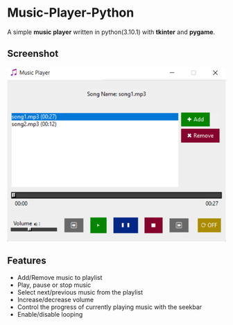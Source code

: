 # Music-Player-Python

A simple **music player** written in python(3.10.1) with **tkinter** and **pygame**.

## Screenshot

![alt text](https://github.com/lucrada/Music-Player-Python/blob/main/screenshots/screenshot.png)

## Features

- Add/Remove music to playlist
- Play, pause or stop music
- Select next/previous music from the playlist
- Increase/decrease volume
- Control the progress of currently playing music with the seekbar
- Enable/disable looping